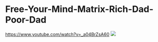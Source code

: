# Free-Your-Mind-Matrix-Rich-Dad-Poor-Dad
https://www.youtube.com/watch?v=_a04BrZsA60
![](https://assets.website-files.com/5b44bb6299b78853c5d700b6/5b684e815b239d5ad336c6ff_items-for-sale-infographic.jpg)
 
